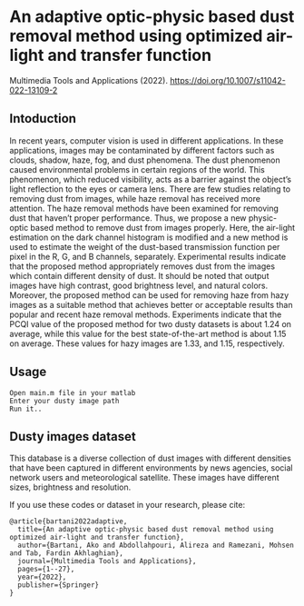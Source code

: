 # An adaptive optic-physic based dust removal method using optimized air-light and transfer function
Multimedia Tools and Applications (2022). https://doi.org/10.1007/s11042-022-13109-2

## Intoduction
In recent years, computer vision is used in different applications. In these applications, images may be contaminated by different factors such as clouds, shadow, haze, fog, and dust phenomena. The dust phenomenon caused environmental problems in certain regions of the world. This phenomenon, which reduced visibility, acts as a barrier against the object’s light reflection to the eyes or camera lens. There are few studies relating to removing dust from images, while haze removal has received more attention. The haze removal methods have been examined for removing dust that haven’t proper performance. Thus, we propose a new physic-optic based method to remove dust from images properly. Here, the air-light estimation on the dark channel histogram is modified and a new method is used to estimate the weight of the dust-based transmission function per pixel in the R, G, and B channels, separately. Experimental results indicate that the proposed method appropriately removes dust from the images which contain different density of dust. It should be noted that output images have high contrast, good brightness level, and natural colors. Moreover, the proposed method can be used for removing haze from hazy images as a suitable method that achieves better or acceptable results than popular and recent haze removal methods. Experiments indicate that the PCQI value of the proposed method for two dusty datasets is about 1.24 on average, while this value for the best state-of-the-art method is about 1.15 on average. These values for hazy images are 1.33, and 1.15, respectively.

## Usage
```
Open main.m file in your matlab
Enter your dusty image path
Run it..
```
## Dusty images dataset

This database is a diverse collection of dust images with different densities that have been captured in different environments by news agencies, social network users and meteorological satellite. These images have different sizes, brightness and resolution. 

If you use these codes or dataset in your research, please cite:
```
@article{bartani2022adaptive,
  title={An adaptive optic-physic based dust removal method using optimized air-light and transfer function},
  author={Bartani, Ako and Abdollahpouri, Alireza and Ramezani, Mohsen and Tab, Fardin Akhlaghian},
  journal={Multimedia Tools and Applications},
  pages={1--27},
  year={2022},
  publisher={Springer}
}
```
